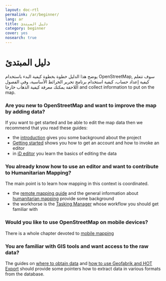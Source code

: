 ```yaml
---
layout: doc-rtl
permalink: /ar/beginner/
lang: ar
title: دليل المبتدئ
category: beginner
cover: yes
nosearch: true
---
```


دليل المبتدئ
================


يوضح هذا الدليل خطوة بخطوة كيفية البدء باستخدام OpenStreetMap, سوف تتعلم
كيفية إعداد حساب، كيفية استخدام برنامج تحرير الخرائط الأساسية، وفي الفصول اللاحقة يمكنك معرفة كيفية الذهاب خارجا
and collect information to put on the map. 

### Are you new to OpenStreetMap and want to improve the map by adding data?

If you want to get started and be able to edit the map data then we recommend that you read these guides:
- the [introduction](/en/beginner/introduction/) gives you some background about the project
- [Getting started](/en/beginner/start-osm/) shows you how to get an account and how to invoke an editor
- in [iD editor](/en/beginner/id-editor/) you learn the basics of editing the data


### You already know how to use an editor and want to contribute to Humanitarian Mapping?

The main point is to learn how mapping in this context is coordinated.
- the [remote mapping guide](/en/coordination/HOT-Remote-Response-Guide/) and the general information about [humanitarian mapping](/en/coordination/humanitarian/) provide some background
- the workhorse is the [Tasking Manager](/en/coordination/tasking-manager3/) whose workflow you should get familiar with

### Would you like to use OpenStreetMap on mobile devices?

There is a whole chapter devoted to [mobile mapping](/en/mobile-mapping/)


### You are familiar with GIS tools and want access to the raw data?

The guides on [where to obtain data](/en/osm-data/getting-data/) and [how to use Geofabrik and HOT Export](/en/osm-data/geofabrik-and-hot-export/) should provide some pointers how to extract data in various formats from the database.